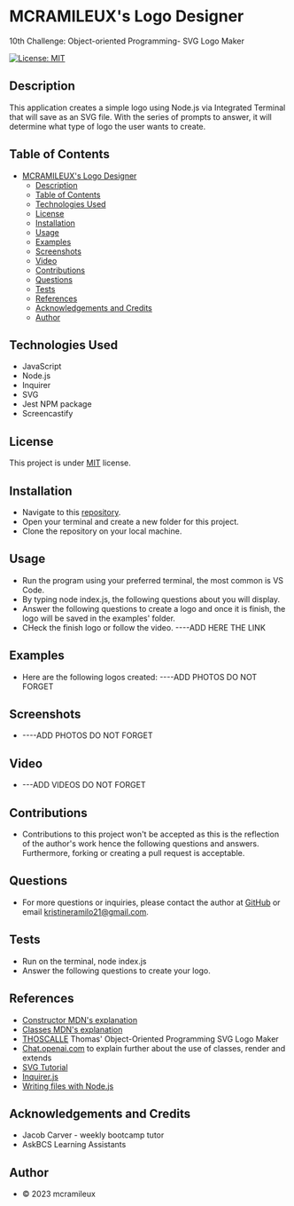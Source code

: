# MCRAMILEUX's Logo Designer
10th Challenge: Object-oriented Programming- SVG Logo Maker

[![License: MIT](https://img.shields.io/badge/License-MIT-blue.svg)](https://opensource.org/licenses/MIT)

## Description
This application creates a simple logo using Node.js via Integrated Terminal that will save as an SVG file. With the series of prompts to answer, it will determine what type of logo the user wants to create. 

## Table of Contents
- [MCRAMILEUX's Logo Designer](#mcramileuxs-logo-designer)
  - [Description](#description)
  - [Table of Contents](#table-of-contents)
  - [Technologies Used](#technologies-used)
  - [License](#license)
  - [Installation](#installation)
  - [Usage](#usage)
  - [Examples](#examples)
  - [Screenshots](#screenshots)
  - [Video](#video)
  - [Contributions](#contributions)
  - [Questions](#questions)
  - [Tests](#tests)
  - [References](#references)
  - [Acknowledgements and Credits](#acknowledgements-and-credits)
  - [Author](#author)

## Technologies Used
* JavaScript
* Node.js
* Inquirer
* SVG
* Jest NPM package
* Screencastify

## License
This project is under [MIT](https://choosealicense.com/licenses/mit/) license.

## Installation
* Navigate to this [repository](https://github.com/mcramileux/mcramileux-logo-designer).
* Open your terminal and create a new folder for this project.
* Clone the repository on your local machine.

## Usage
* Run the program using your preferred terminal, the most common is VS Code.
* By typing node index.js, the following questions about you will display.
* Answer the following questions to create a logo and once it is finish, the logo will be saved in the examples' folder.
* CHeck the finish logo or follow the video. ----ADD HERE THE LINK

## Examples 
* Here are the following logos created: ----ADD PHOTOS DO NOT FORGET

## Screenshots 
* ----ADD PHOTOS DO NOT FORGET

## Video 
* ---ADD VIDEOS DO NOT FORGET
  

## Contributions
* Contributions to this project won't be accepted as this is the reflection of the author's work hence the following questions and answers. Furthermore, forking or creating a pull request is acceptable.


## Questions
* For more questions or inquiries, please contact the author at [GitHub](https://github.com/mcramileux) or email kristineramilo21@gmail.com.
  
## Tests
* Run on the terminal, node index.js
* Answer the following questions to create your logo.

## References
* [Constructor MDN's explanation](https://developer.mozilla.org/en-US/docs/Web/JavaScript/Reference/Classes/constructor)
* [Classes MDN's explanation](https://developer.mozilla.org/en-US/docs/Learn/JavaScript/Objects/Object-oriented_programming)
* [THOSCALLE](https://www.youtube.com/watch?v=GJYMcLus3v0&t=18s) Thomas' Object-Oriented Programming SVG Logo Maker
* [Chat.openai.com](https://chat.openai.com/) to explain further about the use of classes, render and extends
* [SVG Tutorial](https://developer.mozilla.org/en-US/docs/Web/SVG/Tutorial)
* [Inquirer.js](https://www.npmjs.com/package/inquirer)
* [Writing files with Node.js](https://nodejs.dev/en/learn/writing-files-with-nodejs/)

## Acknowledgements and Credits
- Jacob Carver - weekly bootcamp tutor
- AskBCS Learning Assistants

## Author
- © 2023 mcramileux